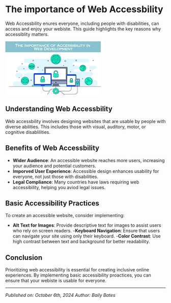 # The importance of Web Accessbility

Web Accessbility enures everyone, including people with disabilities, can access and enjoy your webiste. This guide highlights the key reasons why accessiblity matters.

![Web Accessibility](../components/web-accessibility1.png)

## Understanding Web Accessbility

Web accessbility involves designing websites that are usable by people with diverse abilities. This includes those with visual, auditory, motor, or cognitive disablilities.

## Benefits of Web Accessbility

- **Wider Audience**: An accessible website reaches more users, increasing your audience and potential customers.
- **Imporved User Experience**: Accessible design enhances usability for everyone, not just those with disabilities.
- **Legal Compliance**: Many countries have laws requiring web accessibility, helping you aviod legal issues.

## Basic Accessibility Practices

To create an accessible website, consider implementing:

- **Alt Text for Images**: Provide descriptive text for images to assist users who rely on screen readers. -**Keyboard Navigation**: Ensure that users can navigate your site using only their keyboard. -**Color Contrast**: Use high contrast between text and background for better readability.

## Conclusion

Prioritizing web accessibility is essential for creating inclusive online experiences. By implementing basic accessibility proactices, you can ensure that your webiste is usable for everyone.

---

_Published on: October 6th, 2024_
_Author: Baily Bates_

